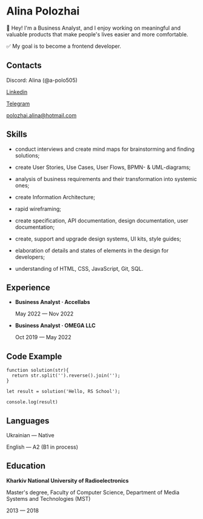 # Alina Polozhai

👋 Hey! I'm a Business Analyst, and I enjoy working on meaningful and valuable products that make people's lives easier and more comfortable.

✅ My goal is to become a frontend developer.


## Contacts

Discord: Alina (@a-polo505)

[Linkedin](https://www.linkedin.com/in/alina-polozhai-%F0%9F%87%BA%F0%9F%87%A6-5b64b2227)

[Telegram](https://t.me/apolo505)

[polozhai.alina@hotmail.com](mailto:polozhai.alina@hotmail.com)

## Skills

* conduct interviews and create mind maps for brainstorming and finding solutions;

* create User Stories, Use Cases, User Flows, BPMN- & UML-diagrams;

* analysis of business requirements and their transformation into systemic ones;

* create Information Architecture;

* rapid wireframing;

* create specification, API documentation, design documentation, user documentation;

* create, support and upgrade design systems, UI kits, style guides;

* elaboration of details and states of elements in the design for developers;

* understanding of HTML, CSS, JavaScript, Git, SQL.

## Experience
* **Business Analyst · Accellabs**

    May 2022 — Nov 2022

* **Business Analyst · OMEGA LLC**

    Oct 2019 — May 2022

## Code Example
```
function solution(str){
  return str.split('').reverse().join('');  
}

let result = solution('Hello, RS School');

console.log(result)
```

## Languages

Ukrainian — Native

English — A2 (B1 in process)

## Education

**Kharkiv National University of Radioelectronics**

Master's degree, Faculty of Computer Science, Department of Media Systems and Technologies (MST)

2013 — 2018
